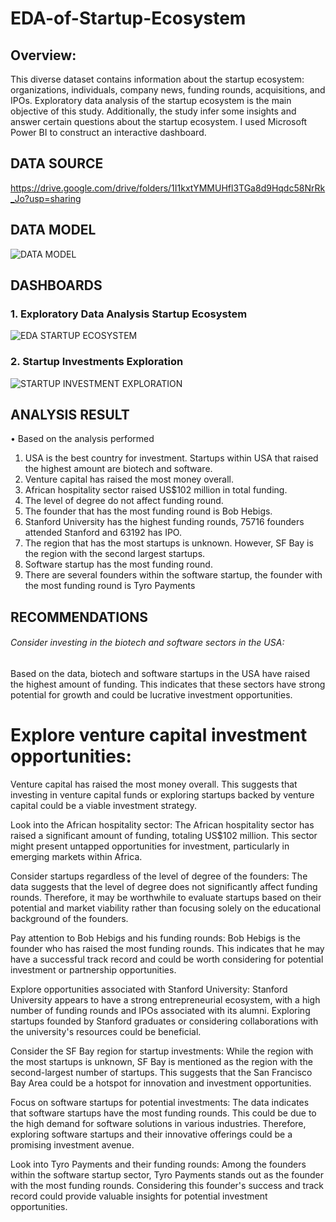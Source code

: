 # EDA-of-Startup-Ecosystem
## Overview: 
This diverse dataset contains information about the startup ecosystem: organizations, individuals, company news, funding rounds, acquisitions, and IPOs. Exploratory data analysis of the startup ecosystem is the main objective of this study. Additionally, the study infer some insights and answer certain questions about the startup ecosystem. I used Microsoft Power BI to construct an interactive dashboard.
## DATA SOURCE
https://drive.google.com/drive/folders/1I1kxtYMMUHfl3TGa8d9Hqdc58NrRk_Jo?usp=sharing
## DATA MODEL
![DATA MODEL](https://user-images.githubusercontent.com/106782819/202910471-e1948b3c-be79-4523-b63f-d3f685f5b0e6.png)
## DASHBOARDS
### 1. Exploratory Data Analysis Startup Ecosystem
![EDA STARTUP ECOSYSTEM](https://user-images.githubusercontent.com/106782819/202910608-03c9a9f1-5120-4f0f-a11d-11c8e4aa0f21.png)
### 2. Startup Investments Exploration
![STARTUP INVESTMENT EXPLORATION](https://user-images.githubusercontent.com/106782819/202910640-c0421e6a-5926-4264-b6d5-bef8386c9929.png)

## ANALYSIS RESULT
•	Based on the analysis performed
1. USA is the best country for investment. Startups within USA that raised the highest amount are biotech and software.
2. Venture capital has raised the most money overall.
3.	African hospitality sector raised US$102 million in total funding.
4.	The level of degree do not affect funding round.
5.  The founder that has the most funding round is Bob Hebigs.
6.  Stanford University has the highest funding rounds, 75716 founders attended Stanford and 63192 has IPO.
7.	The region that has the most startups is unknown. However, SF Bay is the region with the second largest startups.
8.	Software startup has the most funding round.
9.	There are several founders within the software startup, the founder with the most funding round is Tyro Payments

## RECOMMENDATIONS
###### Consider investing in the biotech and software sectors in the USA:
Based on the data, biotech and software startups in the USA have raised the highest amount of funding. This indicates that these sectors have strong potential for growth and could be lucrative investment opportunities.
# Explore venture capital investment opportunities: 
Venture capital has raised the most money overall. This suggests that investing in venture capital funds or exploring startups backed by venture capital could be a viable investment strategy.

Look into the African hospitality sector: The African hospitality sector has raised a significant amount of funding, totaling US$102 million. This sector might present untapped opportunities for investment, particularly in emerging markets within Africa.

Consider startups regardless of the level of degree of the founders: The data suggests that the level of degree does not significantly affect funding rounds. Therefore, it may be worthwhile to evaluate startups based on their potential and market viability rather than focusing solely on the educational background of the founders.

Pay attention to Bob Hebigs and his funding rounds: Bob Hebigs is the founder who has raised the most funding rounds. This indicates that he may have a successful track record and could be worth considering for potential investment or partnership opportunities.

Explore opportunities associated with Stanford University: Stanford University appears to have a strong entrepreneurial ecosystem, with a high number of funding rounds and IPOs associated with its alumni. Exploring startups founded by Stanford graduates or considering collaborations with the university's resources could be beneficial.

Consider the SF Bay region for startup investments: While the region with the most startups is unknown, SF Bay is mentioned as the region with the second-largest number of startups. This suggests that the San Francisco Bay Area could be a hotspot for innovation and investment opportunities.

Focus on software startups for potential investments: The data indicates that software startups have the most funding rounds. This could be due to the high demand for software solutions in various industries. Therefore, exploring software startups and their innovative offerings could be a promising investment avenue.

Look into Tyro Payments and their funding rounds: Among the founders within the software startup sector, Tyro Payments stands out as the founder with the most funding rounds. Considering this founder's success and track record could provide valuable insights for potential investment opportunities.
